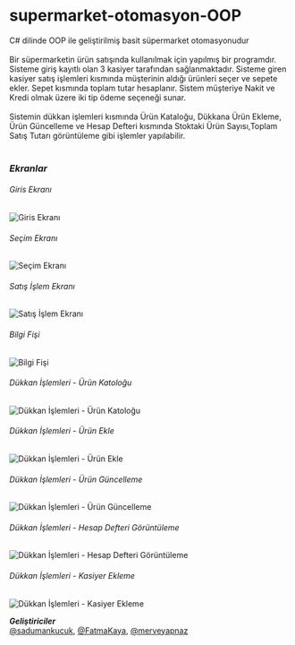 # supermarket-otomasyon-OOP
C# dilinde OOP ile geliştirilmiş basit süpermarket otomasyonudur <br> <br>
Bir süpermarketin ürün satışında kullanılmak için yapılmış bir programdır. Sisteme giriş kayıtlı olan 3 kasiyer tarafından sağlanmaktadır.
Sisteme giren kasiyer satış işlemleri kısmında müşterinin aldığı ürünleri seçer ve sepete ekler. Sepet kısmında toplam tutar hesaplanır. 
Sistem müşteriye Nakit ve Kredi olmak üzere iki tip ödeme seçeneği sunar.<br> <br>
Sistemin dükkan işlemleri kısmında Ürün Kataloğu, Dükkana Ürün Ekleme, Ürün Güncelleme ve Hesap Defteri kısmında Stoktaki Ürün Sayısı,Toplam Satış
Tutarı görüntüleme gibi işlemler yapılabilir.<br><br>

### *Ekranlar*

###### *Giris Ekranı*
![Giris Ekranı](https://github.com/sadumankucuk/supermarket-otomasyon-OOP/blob/master/images/giris.jpg)

###### *Seçim Ekranı*
![Seçim Ekranı](https://github.com/sadumankucuk/supermarket-otomasyon-OOP/blob/master/images/secim_ekrani.jpg)

###### *Satış İşlem Ekranı*
![Satış İşlem Ekranı](https://github.com/sadumankucuk/supermarket-otomasyon-OOP/blob/master/images/satis_islem_ekrani.jpg)

###### *Bilgi Fişi*
![Bilgi Fişi](https://github.com/sadumankucuk/supermarket-otomasyon-OOP/blob/master/images/bilgi_fisi.jpg)

###### *Dükkan İşlemleri - Ürün Katoloğu*
![Dükkan İşlemleri - Ürün Katoloğu](https://github.com/sadumankucuk/supermarket-otomasyon-OOP/blob/master/images/dukkanislemleri_urunkatalogu.jpg)

###### *Dükkan İşlemleri - Ürün Ekle*
![Dükkan İşlemleri - Ürün Ekle](https://github.com/sadumankucuk/supermarket-otomasyon-OOP/blob/master/images/urun_ekle.jpg)

###### *Dükkan İşlemleri - Ürün Güncelleme*
![Dükkan İşlemleri - Ürün Güncelleme](https://github.com/sadumankucuk/supermarket-otomasyon-OOP/blob/master/images/urun_guncelle.jpg)

###### *Dükkan İşlemleri - Hesap Defteri Görüntüleme*
![Dükkan İşlemleri - Hesap Defteri Görüntüleme](https://github.com/sadumankucuk/supermarket-otomasyon-OOP/blob/master/images/hesap_defteri_goruntule.jpg)

###### *Dükkan İşlemleri - Kasiyer Ekleme*
![Dükkan İşlemleri - Kasiyer Ekleme](https://github.com/sadumankucuk/supermarket-otomasyon-OOP/blob/master/images/kasiyer_ekleme.jpg)

<b><i>Geliştiriciler</i></b><br>
[@sadumankucuk](https://github.com/sadumankucuk),
[@FatmaKaya](https://github.com/FatmaKaya),
[@merveyapnaz](https://github.com/merveyapnaz)
